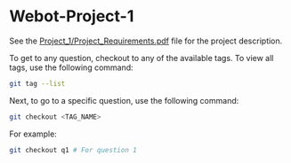 # Webot-Project-1

See the [Project_1/Project_Requirements.pdf](Project_Requirements.pdf) file for the project description.

To get to any question, checkout to any of the available tags. To view all tags, use the following command:

```bash
git tag --list
```

Next, to go to a specific question, use the following command:

```bash
git checkout <TAG_NAME>
```

For example:

```bash
git checkout q1 # For question 1
```
